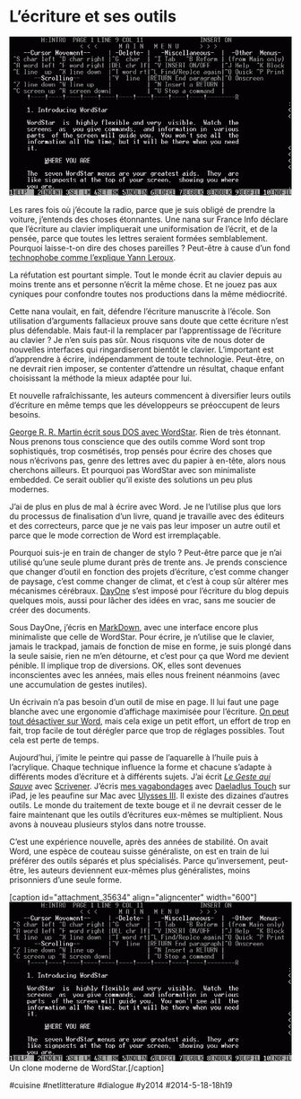 # L’écriture et ses outils

![](_i/wordstar.gif)

Les rares fois où j’écoute la radio, parce que je suis obligé de prendre la voiture, j’entends des choses étonnantes. Une nana sur France Info déclare que l’écriture au clavier impliquerait une uniformisation de l’écrit, et de la pensée, parce que toutes les lettres seraient formées semblablement. Pourquoi laisse-t-on dire des choses pareilles ? Peut-être à cause d’un fond [technophobe comme l’explique Yann Leroux](http://psychologik.blogspot.fr/2014/05/36-millions-et-de-technophobes.html).

La réfutation est pourtant simple. Tout le monde écrit au clavier depuis au moins trente ans et personne n’écrit la même chose. Et ne jouez pas aux cyniques pour confondre toutes nos productions dans la même médiocrité.

Cette nana voulait, en fait, défendre l’écriture manuscrite à l’école. Son utilisation d’arguments fallacieux prouve sans doute que cette écriture n’est plus défendable. Mais faut-il la remplacer par l’apprentissage de l’écriture au clavier ? Je n’en suis pas sûr. Nous risquons vite de nous doter de nouvelles interfaces qui ringardiseront bientôt le clavier. L’important est d’apprendre à écrire, indépendamment de toute technologie. Peut-être, on ne devrait rien imposer, se contenter d’attendre un résultat, chaque enfant choisissant la méthode la mieux adaptée pour lui.

Et nouvelle rafraîchissante, les auteurs commencent à diversifier leurs outils d’écriture en même temps que les développeurs se préoccupent de leurs besoins.

[George R. R. Martin écrit sous DOS avec WordStar](http://davidhewson.com/2014/05/15/so-game-of-thrones-is-written-in-wordstar/). Rien de très étonnant. Nous prenons tous conscience que des outils comme Word sont trop sophistiqués, trop cosmétisés, trop pensés pour écrire des choses que nous n’écrivons pas, genre des lettres avec du papier à en-tête, alors nous cherchons ailleurs. Et pourquoi pas WordStar avec son minimaliste embedded. Ce serait oublier qu’il existe des solutions un peu plus modernes.

J’ai de plus en plus de mal à écrire avec Word. Je ne l’utilise plus que lors du processus de finalisation d’un livre, quand je travaille avec des éditeurs et des correcteurs, parce que je ne vais pas leur imposer un autre outil et parce que le mode correction de Word est irremplaçable.

Pourquoi suis-je en train de changer de stylo ? Peut-être parce que je n’ai utilisé qu’une seule plume durant près de trente ans. Je prends conscience que changer d’outil en fonction des projets d’écriture, c’est comme changer de paysage, c’est comme changer de climat, et c’est à coup sûr altérer mes mécanismes cérébraux. [DayOne](http://dayoneapp.com/) s’est imposé pour l’écriture du blog depuis quelques mois, aussi pour lâcher des idées en vrac, sans me soucier de créer des documents.

Sous DayOne, j’écris en [MarkDown](http://fr.wikipedia.org/wiki/Markdown), avec une interface encore plus minimaliste que celle de WordStar. Pour écrire, je n’utilise que le clavier, jamais le trackpad, jamais de fonction de mise en forme, je suis plongé dans la seule saisie, rien ne m’en détourne, et c’est pour ça que Word me devient pénible. Il implique trop de diversions. OK, elles sont devenues inconscientes avec les années, mais elles nous freinent néanmoins (avec une accumulation de gestes inutiles).

Un écrivain n’a pas besoin d’un outil de mise en page. Il lui faut une page blanche avec une ergonomie d’affichage maximisée pour l’écriture. [On peut tout désactiver sur Word](../../2013/10/optimiser-word-pour-les-auteurs.md), mais cela exige un petit effort, un effort de trop en fait, trop facile de tout dérégler parce que trop de réglages possibles. Tout cela est perte de temps.

Aujourd’hui, j’imite le peintre qui passe de l’aquarelle à l’huile puis à l’acrylique. Chaque technique influence la forme et chacune s’adapte à différents modes d’écriture et à différents sujets. J’ai écrit *[Le Geste qui Sauve](../../page/le-geste-qui-sauve)* avec [Scrivener](../../2013/5/scrivener-le-traitement-de-texte-des-auteurs.md). J’écris [mes vagabondages](#vagabondage) avec [Daeladlus Touch](http://daedalusapp.com/) sur iPad, je les peaufine sur Mac avec [Ulysses III](http://www.ulyssesapp.com/). Il existe des dizaines d’autres outils. Le monde du traitement de texte bouge et il ne devrait cesser de le faire maintenant que les outils d’écritures eux-mêmes se multiplient. Nous avons à nouveau plusieurs stylos dans notre trousse.

C’est une expérience nouvelle, après des années de stabilité. On avait Word, une espèce de couteau suisse généraliste, on est en train de lui préférer des outils séparés et plus spécialisés. Parce qu’inversement, peut-être, les auteurs deviennent eux-mêmes plus généralistes, moins prisonniers d’une seule forme.

[caption id="attachment\_35634" align="aligncenter" width="600"][![Un clone moderne de WordStar.](_i/wordstar.gif)](http://wordtsar.ca/) Un clone moderne de WordStar.[/caption]



#cuisine #netlitterature #dialogue #y2014 #2014-5-18-18h19
